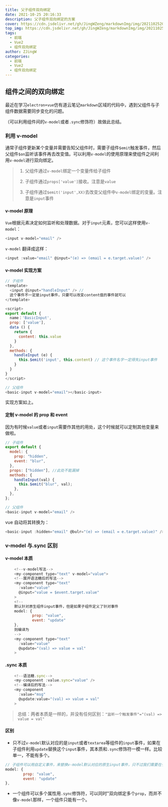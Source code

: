 ```yaml
---
title: 父子组件双向绑定
date: 2021-10-25 20:16:33
description: 父子组件双向绑定的方案
cover: https://cdn.jsdelivr.net/gh/JingWZeng/markdownImg/img/202110252019328.jpg
top_img: https://cdn.jsdelivr.net/gh/JingWZeng/markdownImg/img/202110252019328.jpg
tags:
  - 前端
  - Vue2
  - 组件双向绑定
author: ZJingW
categories:
  - 前端
  - Vue2
  - 组件双向绑定
---
```


## 组件之间的双向绑定

最近在学习`electron+vue`仿有道云笔记`markdown`区域的代码中，遇到父组件与子组件数据需要同步变化的问题。

（可以利用组件间的`v-model`或者`.sync`修饰符）故做此总结。

### 利用 v-model

通常子组件更新某个变量并需要告知父组件时，需要子组件`$emit`触发事件，然后父组件`$on`监听该事件再去改变值。可以利用`v-model`的使用原理来使组件之间利用`v-model`进行双向绑定。

> 1.  父组件通过`v-model`绑定一个变量传给子组件
>
> 2.  子组件通过`props['value']`接收。注意是`value`
>
> 3.  子组件通过`$emit('input',XX)`去改变父组件中`v-model`绑定的变量。注意是`input`事件

#### v-model 原理

`Vue`根据元素决定如何监听和处理数据。对于`input`元素，您可以这样使用`v-model`：

```js
<input v-model="email" />
```

`v-model` 翻译成这样：

```js
<input :value="email" @input="(e) => (email = e.target.value)" />
```

#### v-model 实现方案

```js
// 子组件
<template>
  <input @input="handleInput" /> //
  这个事件不一定是input事件，只要可以改变content值的事件就可以
</template>

<script>
export default {
  name：'BasicInput',
  prop: ['value'],
  data () {
    return {
      content: this.value
    }
  },
  methods: {
    handleInput (e) {
      this.$emit('input', this.content) // 这个事件名字一定得失input事件
    }
  }
}
</script>
```

```js
// 父组件
<basic-input v-model="email"></basic-input>
```

实现方案如上。

#### 定制 v-model 的 prop 和 event

因为有时候`value`或者`input`需要作其他的用处，这个时候就可以定制其他变量来做啦。

```js
// 子组件
export default {
  model: {
    prop: "hidden",
    event: "blur",
  },
  props: ["hidden"], //此处不能漏掉
  methods: {
    handleInput(val) {
      this.$emit("blur", val);
    },
  },
};
```

```js
// 父组件
<basic-input v-model="email" />
```

vue 自动将其转换为：

```js
<basic-input :hidden="email" @bulr="(e) => (email = e.target.value)" />
```

### v-model 与.sync 区别

#### v-model 本质

```js
    <!--v-model写法-->
    <my-component type="text" v-model="value">
    <!--展开语法糖后的写法-->
    <my-component type="text"
      :value="value"
      @input="value = $event.target.value"
    >
    <!--
    默认针对原生组件input事件，但是如果子组件定义了针对事件
    model: {
            prop: "value",
            event: "update"
    },
    则编译为
    -->
    <my-component type="text"
      :value="value"
      @update="(val) => value = val"
    >
```

#### .sync 本质

```js
    <!--语法糖.sync-->
    <my-component :value.sync="value" />
    <!--编译后的写法-->
    <my-component
      :value="msg"
      @update:value="(val) => value = val"
    >
```

> 总结：两者本质是一样的，并没有任何区别：`"监听一个触发事件"="(val) => value = val"`

#### 区别

- 只不过`v-model`默认对应的是`input`或者`textarea`等组件的`input`事件，如果在子组件利用`update`替换这个`input`事件，其本质和`.sync`修饰符一模一样。比较单一，不能有多个。

```js
// 子组件可以用自定义事件，来替换v-model默认对应的原生input事件，只不过我们需要在子组件手动 $emit
model: {
        prop: "value",
        event: "update"
},
```

- 一个组件可以多个属性用`.sync`修饰符，可以同时"双向绑定多个`prop`，而并不像`v-model`那样，一个组件只能有一个。
